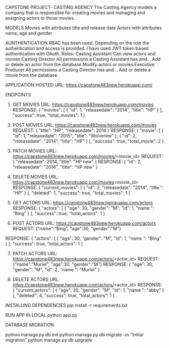 
CAPSTONE PROJECT- CASTING AGENCY
The Casting Agency models a company that is responsible for creating movies and managing and assigning actors to those movies. 

MODELS
Movies with attributes title and release date
Actors with attributes name, age and gender

AUNTHENTICATION
RBAC has been used. Depending on the role the authentication and access is provided. I have used JWT token based authentication with OAuth.
Roles:
Casting Assistant
    Can view actors and movies
Casting Director
    All permissions a Casting Assistant has and…
    Add or delete an actor from the database
    Modify actors or movies
Executive Producer
    All permissions a Casting Director has and…
    Add or delete a movie from the database

APPLICATION HOSTED URL: https://capstone483new.herokuapp.com/

ENDPOINTS
1. GET MOVIES
URL: https://capstone483new.herokuapp.com/movies
RESPONSE:
{
    "movies": [
        {
            "id": 1,
            "releasedate": "2014",
            "title": "HP"
        }
    ],
    "success": true,
    "total_movies": 1
}

2. POST MOVIES
URL: https://capstone483new.herokuapp.com/movies
REQUEST:
{
    "title": "HP",
    "releasedate": 2014
}
RESPONSE:
{
    "movie": [
        {
            "id": 1,
            "releasedate": "2015",
            "title": "Wolverine"
        },
        {
            "id": 2,
            "releasedate": "2014",
            "title": "HP"
        }
    ],
    "success": true,
    "total_movie": 2
}

3. PATCH MOVIES
URL: https://capstone483new.herokuapp.com/movies/<movie_id>
REQUEST:
{
            "releasedate": 2014,
            "title": "HP new"
        }
RESPONSE:
{
    "id": 2,
    "releasedate": "2014",
    "title": "HP new"
}

4. DELETE MOVIES
URL: https://capstone483new.herokuapp.com/movies<movie_id>
RESPONSE:
{
    "current_movies": [
        {
            "id": 2,
            "releasedate": "2014",
            "title ": "HP"
        }
    ],
    "deleted": 1,
    "success": true,
    "total_movies": 1
}

5. GET ACTORS
URL: https://capstone483new.herokuapp.com/actors
RESPONSE:
{
    "actors": [
        {
            "age": 30,
            "gender": "M",
            "id": 1,
            "name ": "Bing"
        }
    ],
    "success": true,
    "total_actors": 1
}

6. POST ACTORS
URL: https://capstone483new.herokuapp.com/actors
REQUEST:
{"name":"Bing",
"age":30,
"gender":"M"}

RESPONSE:
{
    "actors": [
        {
            "age": 30,
            "gender": "M",
            "id": 1,
            "name ": "Bing"
        }
    ],
    "success": true,
    "total_actors": 1
}


7. PATCH ACTORS
URL: https://capstone483new.herokuapp.com/actors/<actor_id>
REQUEST:
{"name":"Muriel",
"age":30,
"gender":"M"}
RESPONSE:
{
    "age": 30,
    "gender": "M",
    "id": 2,
    "name ": "Muriel"
}

8. DELETE ACTORS
URL: https://capstone483new.herokuapp.com/actors/<actor_id>
RESPONSE:
{
    "current_actors": [
        {
            "age": 30,
            "gender": "M",
            "id": 1,
            "name ": "abby"
        }
    ],
    "deleted": 4,
    "success": true,
    "total_actors": 1
}

INSTALLING DEPENDENCIES
pip install -r requirements.txt

RUN APP IN LOCAL
python app.py

DATABASE MIGRATION 

python manage.py db init
python manage.py db migrate -m "Initial migration"
python manage.py db upgrade
